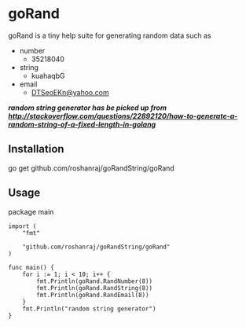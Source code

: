 # goRand 

goRand is a tiny help suite for generating random data such as

* number 
   * 35218040
* string 
   * kuahaqbG
* email
   * DTSeoEKn@yahoo.com

***random string generator has be picked up from http://stackoverflow.com/questions/22892120/how-to-generate-a-random-string-of-a-fixed-length-in-golang***

## Installation
  go get github.com/roshanraj/goRandString/goRand

## Usage
package main
```
import (
	"fmt"

	"github.com/roshanraj/goRandString/goRand"
)

func main() {
	for i := 1; i < 10; i++ {
		fmt.Println(goRand.RandNumber(8))
		fmt.Println(goRand.RandString(8))
		fmt.Println(goRand.RandEmail(8))
	}
	fmt.Println("random string generator")
}
```
